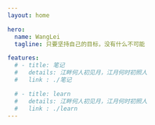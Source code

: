 ```yaml
---
layout: home

hero:
  name: WangLei
  tagline: 只要坚持自己的目标，没有什么不可能

features:
  # - title: 笔记
  #   details: 江畔何人初见月，江月何时初照人
  #   link : ./笔记

  # - title: learn
  #   details: 江畔何人初见月，江月何时初照人
  #   link : ./learn
---
```


